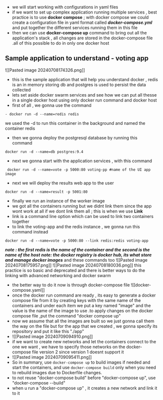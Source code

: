 - we will start working with configurations in yaml files 
- if we want to set up complex application running multiple services , best practice is to use **docker compose** ; with docker compose we could create a configuration file in yaml format called ***docker-compose.yml*** 
	and put together the different services running them in this file 
- then we can use **docker-compose up** command to bring out all the application's stack , all changes are stored in the docker-compose file .all of this possible to do in only one docker host 
## Sample application to understand - voting app
![[Pasted image 20240708174326.png]]
- this is the sample application that will help  you understand docker , redis is an in memory storing db and postgres is used to persist the data collected
- lets set aside docker swarm services and see how we can put all thesse in a single docker host using only docker run command and docker host
- first of all , we gonna use the command 
```
- docker run -d --name=redis redis 
```
we used the -d to run this container in the background and named the container redis 
- then we gonna deploy the postgresql database by running this command
```
docker run -d --name=db postgres:9.4
```
- next we gonna start with the application services , with this command 
```
 docker run -d --name=vote -p 5000:80 voting-pp #name of the UI app image
```
- next we will deploy the results web app to the user 
```
docker run -d --name=result -p 5001:80
```
- finally we run an instance of the worker image 
- we got all the containers running but we didnt link them since the app wont work at all if we dont link them all ; this is when we use **Link**
- link is a command line option which can be used to link two containers together
- to link the voting-app and the redis instance , we gonna run this command instead
```
docker run -d --name=vote -p 5000:80 --link redis:redis voting-app 
```
***note : the first redis is the name of the container and the second is the name of the host*** 
***note: the docker registry is docker hub, its what store and manage docker images***
and these commands too 
![[Pasted image 20240708175957.png]]
![[Pasted image 20240708180036.png]]
this practice is so basic and deprecated and there is better ways to do the linking with advanced networking and docker swarm
- the better way to do it now is through docker-compose file ![[docker-compose.yaml]]
- once the docker run command are ready , its easy to generate a docker compose file from it  by creating keys with the same name of the containers and under each item we put a key named "image" and the value is the name of the image to use .to apply changes on the docker compose file ,put the command "docker compose up"
- now we assume that all the images are built so we just gonna call them the way on the file but for the app that we created , we gonna specify its repository and put it like this "./app"
- ![[Pasted image 20240709094910.png]]
- if we want to create new networks and let the containers connect to the one we want , we have to specify those networks on the docker-compose file version 2 since version 1 doesnt support it
- ![[Pasted image 20240709095411.png]]
- So in summary, use `docker-compose up` to build images if needed and start the containers, and use `docker-compose build` only when you need to rebuild images due to Dockerfile changes.
- to not reuse "docker-compose build" before "docker-compose up", use "docker-compose --build"
- when u run a "docker-compose up" , it creates a new network and link it to it  